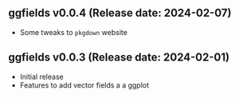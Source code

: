 ggfields v0.0.4 (Release date: 2024-02-07)
-------------

 * Some tweaks to `pkgdown` website

ggfields v0.0.3 (Release date: 2024-02-01)
-------------

  * Initial release
  * Features to add vector fields a a ggplot